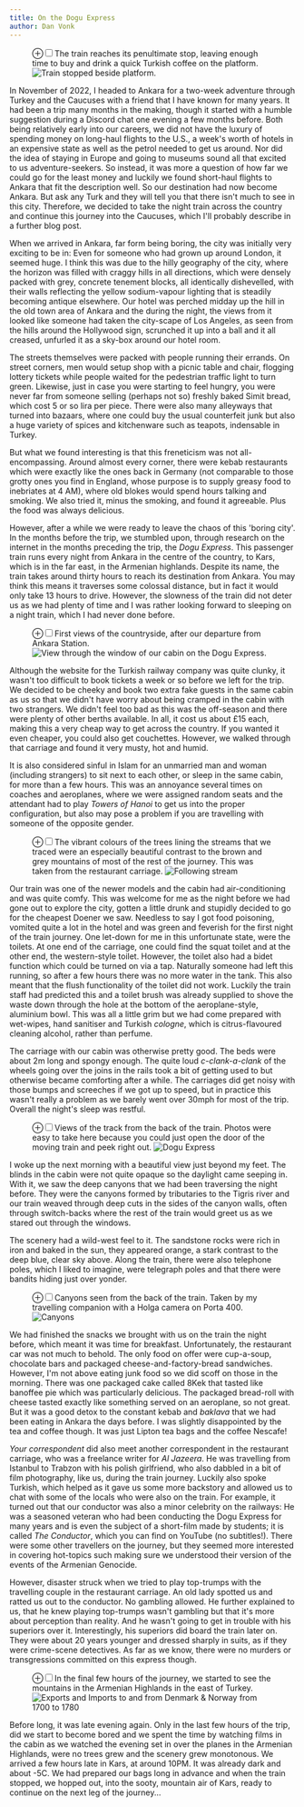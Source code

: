 ```yaml
---
title: On the Dogu Express
author: Dan Vonk
---
```

<!-- <div class="epigraph"> -->
<!--   <blockquote> -->
<!--   <p>Static sites are fast, secure, easy to deploy, and manageable using version control.</p> -->
<!--     <footer>George Orwell, “Politics and the English Language”</footer> -->
<!--   </blockquote> -->
<!--   <blockquote> -->
<!-- </div> -->

<figure>
    <label for="outside-ankara" class="margin-toggle">&#8853;</label><input type="checkbox" id="outside-ankara" class="margin-toggle"/><span class="marginnote">The train reaches its penultimate stop, leaving enough time to buy and drink a quick Turkish coffee on the platform.</span>
    <img src="/images/DSCF7010.JPG" alt="Train stopped beside platform." />
</figure>

In November of 2022, I headed to Ankara for a two-week adventure through Turkey and the 
Caucuses with a friend that I have known for many years. It had been a trip many 
months in the making, though it started with a humble suggestion during a Discord chat 
one evening a few months before. Both being relatively early into our careers, we did not have the luxury of spending
money on long-haul flights to the U.S., a week's worth of hotels in an expensive state as well
as the petrol needed to get us around. Nor did the idea of staying in Europe and going to museums
sound all that excited to us adventure-seekers. So instead, it was more a question of how far
we could go for the least money and luckily we found short-haul flights to Ankara that fit the
description well. So our destination had now become Ankara. But ask any Turk and they will tell you that there isn't
much to see in this city. Therefore, we decided to take the night train across the country and continue
this journey into the Caucuses, which I'll probably describe in a further blog post.

When we arrived in Ankara, far form being boring, the city was initially very exciting to be in: Even for someone
who had grown up around London, it seemed huge. I think this was due to the hilly geography of the
city, where the horizon was filled with craggy hills in all directions, which were densely packed
with grey, concrete tenement blocks, all identically dishevelled, with their walls reflecting the yellow sodium-vapour lighting that
is steadily becoming antique elsewhere. Our hotel was perched midday up the hill 
in the old town area of Ankara and the during the night, the views from it looked like someone had taken 
the city-scape of Los Angeles, as seen from the hills around the Hollywood sign, scrunched it up into a ball 
and it all creased, unfurled it as a sky-box around our hotel room.

The streets themselves were packed with people running their errands. On street corners, men would setup
shop with a picnic table and chair, flogging lottery tickets while people waited for the pedestrian traffic 
light to turn green. Likewise, just in case you were starting to feel hungry, you were never far from someone
selling (perhaps not so) freshly baked Simit bread, which cost 5 or so lira per piece. There were also many
alleyways that turned into bazaars, where one could buy the usual counterfeit junk but also a huge variety of spices
and kitchenware such as teapots, indensable in Turkey.

But what we found interesting is that this freneticism was not all-encompassing. Around almost every corner,
there were kebab restaurants which were exactly like the ones back in Germany (not comparable to those grotty 
ones you find in England, whose purpose is to supply greasy food to inebriates at 4 AM), where old blokes would spend
hours talking and smoking. We also tried it, minus the smoking, and found it agreeable. Plus the food was always delicious. 

However, after a while we were ready to leave the chaos of this 'boring city'. In the months before the trip, we stumbled upon, through research on the internet in the months preceding the trip, the _Dogu Express_. This passenger train runs every night from Ankara in the centre of the country, to Kars, which is in the far east, in the Armenian
highlands. Despite its name, the train takes around thirty hours to reach its destination from
Ankara. You may think this means it traverses some colossal distance, but in fact it would only take
13 hours to drive. However, the slowness of the train did not deter us as we had plenty of time and I was rather
looking forward to sleeping on a night train, which I had never done before.

<figure>
    <label for="outside-ankara" class="margin-toggle">&#8853;</label><input type="checkbox" id="outside-ankara" class="margin-toggle"/><span class="marginnote">First views of the countryside, after our departure from Ankara Station.</span>
    <img src="/images/DSCF6948.JPG" alt="View through the window of our cabin on the Dogu Express." />
</figure>

Although the website for the Turkish railway company was quite clunky, it wasn't too difficult to book tickets a week
or so before we left for the trip. We decided to be cheeky and book two extra fake guests in the same cabin as us
so that we didn't have worry about being cramped in the cabin with two strangers. We didn't feel too bad as this
was the off-season and there were plenty of other berths available. In all, it cost us about £15 each, making this
a very cheap way to get across the country. If you wanted it even cheaper, you could also get couchettes. However,
we walked through that carriage and found it very musty, hot and humid.

It is also considered sinful in Islam for an unmarried man and woman (including strangers) to sit next to each other,
or sleep in the same cabin, for more than a few hours. This was an annoyance several times on coaches and aeroplanes,
where we were assigned random seats and the attendant had to play _Towers of Hanoi_ to get us into the proper configuration,
but also may pose a problem if you are travelling with someone of the opposite gender.

<figure>
    <label for="outside-ankara" class="margin-toggle">&#8853;</label><input type="checkbox" id="outside-ankara" class="margin-toggle"/><span class="marginnote">The vibrant colours of the trees lining the streams that we traced were an especially beautiful contrast to the brown and grey mountains of most of the rest of the journey. This was taken from the restaurant carriage.</span>
    <img src="/images/DSCF6979.JPG" alt="Following stream" />
</figure>

Our train was one of the newer models and the cabin had air-conditioning and was quite comfy. This was welcome for me
as the night before we had gone out to explore the city, gotten a little drunk and stupidly decided to go for the cheapest
Doener we saw. Needless to say I got food poisoning, vomited quite a lot in the hotel and was green and feverish for the first
night of the train journey. One let-down for me in this unfortunate state, were the toilets. At one end of the carriage, one
could find the squat toilet and at the other end, the western-style toilet. However, the toilet also had a bidet function which could
be turned on via a tap. Naturally someone had left this running, so after a few hours there was no more water in the tank.
This also meant that the flush functionality of the toilet did not work. Luckily the train staff had predicted this and a toilet 
brush was already supplied to shove the waste down through the hole at the bottom of the aeroplane-style, aluminium bowl. This was all a 
little grim but we had come prepared with wet-wipes, hand sanitiser and Turkish _cologne_, which is citrus-flavoured cleaning alcohol, rather than perfume.

The carriage with our cabin was otherwise pretty good. The beds were about 2m long and spongy enough. The quite loud
_c-clank-a-clank_ of the wheels going over the joins in the rails took a bit of getting used to but otherwise
became comforting after a while. The carriages did get noisy with those bumps and screeches if we got up to speed, 
but in practice this wasn't really a problem as we barely went over 30mph for most of the trip. Overall the night's sleep was restful.

<figure>
    <label for="outside-ankara" class="margin-toggle">&#8853;</label><input type="checkbox" id="outside-ankara" class="margin-toggle"/><span class="marginnote">Views of the track from the back of the train. Photos were easy to take here because you could just open the door of the moving train and peek right out.</span>
    <img src="/images/IMG_20221106_102439.jpg" alt="Dogu Express" />
</figure>

I woke up the next morning with a beautiful view just beyond my feet. The blinds in the cabin were not quite
opaque so the daylight came seeping in. With it, we saw the deep canyons that we had been traversing the night before.
They were the canyons formed by tributaries to the Tigris river and our train weaved through deep cuts in the sides
of the canyon walls, often through switch-backs where the rest of the train would greet us as we stared out through the windows.

The scenery had a wild-west feel to it. The sandstone rocks were rich in iron and baked in the sun, they appeared orange,
a stark contrast to the deep blue, clear sky above. Along the train, there were also telephone poles, which I liked to imagine,
were telegraph poles and that there were bandits hiding just over yonder.

<figure>
    <label for="canyons" class="margin-toggle">&#8853;</label><input type="checkbox" id="canyons" class="margin-toggle"/><span class="marginnote">Canyons seen from the back of the train. Taken by my travelling companion with a Holga camera on Porta 400.</span>
    <img src="/images/14460014.JPG " alt="Canyons" />
</figure>

We had finished the snacks we brought with us on the train the night before, which meant it was time for breakfast.
Unfortunately, the restaurant car was not much to behold. The only food on offer were cup-a-soup, 
chocolate bars and packaged cheese-and-factory-bread sandwiches. However, I'm not above eating junk food so we did scoff
on those in the morning. There was one packaged cake called 8Kek that tasted like banoffee pie which was particularly
delicious. The packaged bread-roll with cheese tasted exactly like something served on an aeroplane, so not great.
But it was a good detox to the constant kebab and _baklava_ that we had been eating in Ankara the days before.
I was slightly disappointed by the tea and coffee though. It was just Lipton tea bags and the coffee Nescafe!

_Your correspondent_ did also meet another correspondent in the restaurant carriage, who was a freelance writer for _Al Jazeera_.
He was travelling from Istanbul to Trabzon with his polish girlfriend, who also dabbled in a bit of film photography, like us,
during the train journey. Luckily also spoke Turkish, which helped as it gave us some more backstory and allowed us to chat with some of the locals
who were also on the train. For example, it turned out that our conductor was also a minor celebrity on the railways:
He was a seasoned veteran who had been conducting the Dogu Express for many years and is even the subject of a short-film
made by students; it is called _The Conductor_, which you can find on YouTube (no subtitles!). There were some other travellers 
on the journey, but they seemed more interested in covering hot-topics such making sure we understood their version of the events
of the Armenian Genocide.

However, disaster struck when we tried to play top-trumps with the travelling couple in the restaurant carriage. An old lady spotted us and ratted us out
to the conductor. No gambling allowed. He further explained to us, that he knew playing top-trumps wasn't gambling but that it's more about
perception than reality. And he wasn't going to get in trouble with his superiors over it. Interestingly, his superiors did board
the train later on. They were about 20 years younger and dressed sharply in suits, as if they were crime-scene detectives. As far as we know,
there were no murders or transgressions committed on this express though.

<figure>
    <label for="outside-ankara" class="margin-toggle">&#8853;</label><input type="checkbox" id="outside-ankara" class="margin-toggle"/><span class="marginnote">In the final few hours of the journey, we started to see the mountains in the Armenian Highlands in the east of Turkey.</span>
    <img src="/images/DSCF7009.JPG" alt="Exports and Imports to and from Denmark & Norway from 1700 to 1780" />
</figure>

Before long, it was late evening again. Only in the last few hours of the trip, did we start to become bored and we spent the
time by watching films in the cabin as we watched the evening set in over the planes in the Armenian Highlands, were no trees grew and the scenery
grew monotonous. We arrived a few hours late in Kars, at around 10PM. It was already dark and about -5C. We had prepared our bags long in advance and when
the train stopped, we hopped out, into the sooty, mountain air of Kars, ready to continue on the next leg of the journey...

